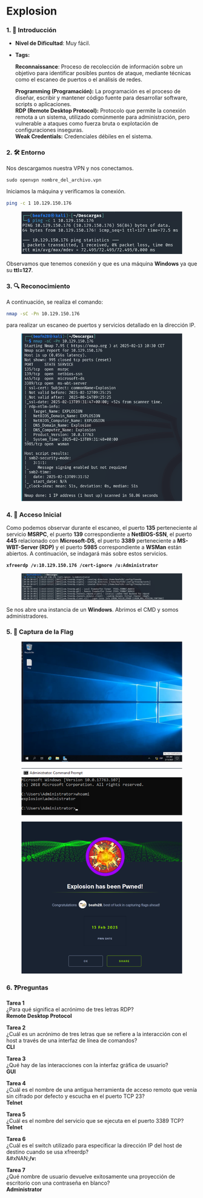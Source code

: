 # Explosion

### 1. 📝 **Introducción**

* **Nivel de Dificultad**: Muy fácil.
*   **Tags:**&#x20;

    **Reconnaissance**: Proceso de recolección de información sobre un objetivo para identificar posibles puntos de ataque, mediante técnicas como el escaneo de puertos o el análisis de redes.

    **Programming (Programación):** La programación es el proceso de diseñar, escribir y mantener código fuente para desarrollar software, scripts o aplicaciones.\
    **RDP (Remote Desktop Protocol):** Protocolo que permite la conexión remota a un sistema, utilizado comúnmente para administración, pero vulnerable a ataques como fuerza bruta o explotación de configuraciones inseguras.\
    **Weak Credentials:** Credenciales débiles en el sistema.

### 2. 🛠️ **Entorno**

Nos descargamos nuestra VPN y nos conectamos.

```
sudo openvpn nombre_del_archivo.vpn
```

Iniciamos la máquina y verificamos la conexión.

```bash
ping -c 1 10.129.150.176
```

<figure><img src="../../../.gitbook/assets/image (13) (1) (1) (1) (1) (1) (1) (1) (1) (1) (1).png" alt=""><figcaption></figcaption></figure>

Observamos que tenemos conexión y que es una máquina **Windows** ya que su **ttl=127**.

### 3. 🔍 **Reconocimiento**

A continuación, se realiza el comando:

```bash
nmap -sC -Pn 10.129.150.176
```

para realizar un escaneo de puertos y servicios detallado en la dirección IP.

<figure><img src="../../../.gitbook/assets/image (1) (1) (1) (1) (1) (1) (1) (1) (1) (1) (1) (1) (1) (1) (1) (1) (1) (1) (1) (1) (1) (1) (1) (1) (1) (1) (1) (1) (1) (1) (1) (1) (1) (1) (1) (1) (1) (1) (1) (1) (1) (1) (1) (1) (1) (1) (1) (1) (1) (1) (1) (1) (1) (1) (1) (1).png" alt=""><figcaption></figcaption></figure>

### 4. 🚪 **Acceso Inicial**

Como podemos observar durante el escaneo, el puerto **135** perteneciente al servicio **MSRPC**, el puerto **139** correspondiente a **NetBIOS-SSN**, el puerto **445** relacionado con **Microsoft-DS**, el puerto **3389** perteneciente a **MS-WBT-Server (RDP)** y el puerto **5985** correspondiente a **WSMan** están abiertos. A continuación, se indagará más sobre estos servicios.

<pre><code><strong>xfreerdp /v:10.129.150.176 /cert-ignore /u:Administrator
</strong></code></pre>

<figure><img src="../../../.gitbook/assets/image (2) (1) (1) (1) (1) (1) (1) (1) (1) (1) (1) (1) (1) (1) (1) (1) (1) (1) (1) (1) (1) (1) (1) (1) (1) (1) (1) (1) (1) (1) (1) (1) (1) (1) (1) (1) (1) (1) (1) (1) (1) (1) (1) (1) (1) (1) (1) (1) (1) (1).png" alt=""><figcaption></figcaption></figure>

Se nos abre una instancia de un **Windows**. Abrimos el CMD y somos administradores.

### 5. 🔑 **Captura de la Flag**

<figure><img src="../../../.gitbook/assets/Captura de pantalla 2025-02-13 104320.png" alt=""><figcaption></figcaption></figure>

<figure><img src="../../../.gitbook/assets/Captura de pantalla 2025-02-13 104423.png" alt=""><figcaption></figcaption></figure>

<figure><img src="../../../.gitbook/assets/image (3) (1) (1) (1) (1) (1) (1) (1) (1) (1) (1) (1) (1) (1) (1) (1) (1) (1) (1) (1) (1) (1) (1) (1) (1) (1) (1) (1) (1) (1) (1) (1) (1) (1) (1) (1) (1) (1) (1) (1) (1) (1) (1) (1) (1) (1) (1) (1).png" alt=""><figcaption></figcaption></figure>

### 6. ❓Preguntas

**Tarea 1**\
¿Para qué significa el acrónimo de tres letras RDP?\
**Remote Desktop Protocol**&#x20;

**Tarea 2**\
¿Cuál es un acrónimo de tres letras que se refiere a la interacción con el host a través de una interfaz de línea de comandos?\
**CLI**&#x20;

**Tarea 3**\
¿Qué hay de las interacciones con la interfaz gráfica de usuario?\
**GUI**&#x20;

**Tarea 4**\
¿Cuál es el nombre de una antigua herramienta de acceso remoto que venía sin cifrado por defecto y escucha en el puerto TCP 23?\
**Telnet**

**Tarea 5**\
¿Cuál es el nombre del servicio que se ejecuta en el puerto 3389 TCP?\
**Telnet**

**Tarea 6**\
¿Cuál es el switch utilizado para especificar la dirección IP del host de destino cuando se usa xfreerdp?\
&#xNAN;**/v:**&#x20;

**Tarea 7**\
¿Qué nombre de usuario devuelve exitosamente una proyección de escritorio con una contraseña en blanco?\
**Administrator**&#x20;
